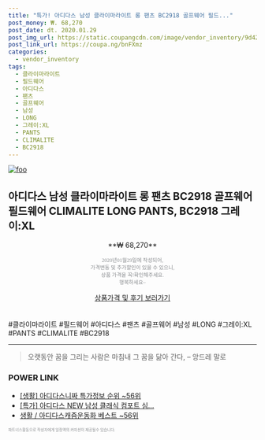 ```yaml
--- 
title: "특가! 아디다스 남성 클라이마라이트 롱 팬츠 BC2918 골프웨어 필드..." 
post_money: ₩. 68,270 
post_date: dt. 2020.01.29 
post_img_url: https://static.coupangcdn.com/image/vendor_inventory/9d42/50d78a2da0f2c368b863447eeb2e6d98b25dc04558a38390d794c5a82d81.jpg 
post_link_url: https://coupa.ng/bnFXmz 
categories: 
  - vendor_inventory 
tags: 
  - 클라이마라이트 
  - 필드웨어 
  - 아디다스 
  - 팬츠 
  - 골프웨어 
  - 남성 
  - LONG 
  - 그레이:XL 
  - PANTS 
  - CLIMALITE 
  - BC2918 
--- 
```

[![foo](https://static.coupangcdn.com/image/vendor_inventory/9d42/50d78a2da0f2c368b863447eeb2e6d98b25dc04558a38390d794c5a82d81.jpg)](https://coupa.ng/bnFXmz) 

## 아디다스 남성 클라이마라이트 롱 팬츠 BC2918 골프웨어 필드웨어 CLIMALITE LONG PANTS, BC2918 그레이:XL 
<p style="text-align: center;">**₩ 68,270**</p> 
<p style="text-align: center;"><span style="color: #898c8f; font-family: Georgia,Times,serif; font-size: 0.75em;">2020년01월29일에 작성되어, <br>가격변동 및 추가할인이 있을 수 있으니,<br> 상품 가격을 꼭!확인해주세요.<br>행복하세요~</span> 
</p>	 
<div markdown="0" style="text-align: center;"><a href="https://coupa.ng/bnFXmz" class="btn btn--success">상품가격 및 후기 보러가기</a></div> 
<br><br> 
  #클라이마라이트 #필드웨어 #아디다스 #팬츠 #골프웨어 #남성 #LONG #그레이:XL #PANTS #CLIMALITE #BC2918 
<hr> 

> 오랫동안 꿈을 그리는 사람은 마침내 그 꿈을 닮아 간다, – 앙드레 말로 


### POWER LINK

* <a href="https://blog.naver.com/sakai111/221777411161" target="_blank"> [생활] 아디다스니짜 특가정보 순위 ~56위</a>
* <a href="https://blog.naver.com/sakai111/221787221606" target="_blank">[특가] 아디다스 NEW 남성 클래식 컴포트 심...</a>
* <a href="https://blog.naver.com/santokki14/221784534499" target="_blank">생활 / 아디다스캐즘운동화 베스트 ~56위</a>

<span style="color: #898c8f; font-family: Georgia,Times,serif; font-size: 0.55em;">파트너스활동으로 작성자에게 일정액의 커미션이 제공될수 있습니다.</span> 
